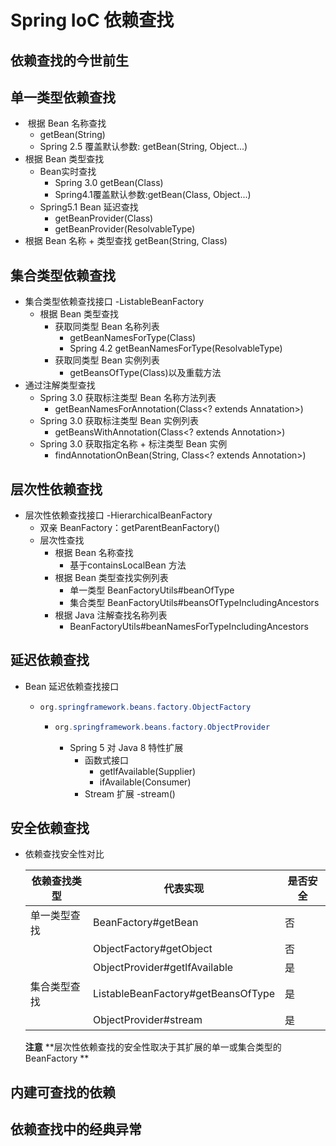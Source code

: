 # Spring IoC 依赖查找

## 依赖查找的今世前生

## 单一类型依赖查找

-  根据 Bean 名称查找
  - getBean(String)
  - Spring 2.5 覆盖默认参数: getBean(String, Object...)
- 根据 Bean 类型查找
  - Bean实时查找
    - Spring 3.0 getBean(Class)
    - Spring4.1覆盖默认参数:getBean(Class, Object...)
  - Spring5.1 Bean 延迟查找
    - getBeanProvider(Class)
    - getBeanProvider(ResolvableType)
- 根据 Bean 名称 + 类型查找 getBean(String, Class) 

## 集合类型依赖查找

- 集合类型依赖查找接口 -ListableBeanFactory
  - 根据 Bean 类型查找
    - 获取同类型 Bean 名称列表
      - getBeanNamesForType(Class)
      - Spring 4.2 getBeanNamesForType(ResolvableType)
    - 获取同类型 Bean 实例列表
      - getBeansOfType(Class)以及重载方法
- 通过注解类型查找
  - Spring 3.0 获取标注类型 Bean 名称方法列表
    - getBeanNamesForAnnotation(Class<? extends Annatation>)
  - Spring 3.0 获取标注类型 Bean 实例列表
    - getBeansWithAnnotation(Class<? extends Annotation>)
  - Spring 3.0 获取指定名称 + 标注类型 Bean 实例
    - findAnnotationOnBean(String, Class<? extends Annotation>)

## 层次性依赖查找

- 层次性依赖查找接口 -HierarchicalBeanFactory
  - 双亲 BeanFactory：getParentBeanFactory()
  - 层次性查找
    - 根据 Bean 名称查找
      - 基于containsLocalBean 方法
    - 根据 Bean 类型查找实例列表
      - 单一类型 BeanFactoryUtils#beanOfType
      - 集合类型 BeanFactoryUtils#beansOfTypeIncludingAncestors
    - 根据 Java 注解查找名称列表
      - BeanFactoryUtils#beanNamesForTypeIncludingAncestors



## 延迟依赖查找

- Bean 延迟依赖查找接口

  - ```java
    org.springframework.beans.factory.ObjectFactory
    ```

    

    - ```java
      org.springframework.beans.factory.ObjectProvider
      ```

      - Spring 5 对 Java 8 特性扩展
        - 函数式接口
          - getlfAvailable(Supplier)
          - ifAvailable(Consumer)
        - Stream 扩展 -stream()

    

## 安全依赖查找

- 依赖查找安全性对比

  | 依赖查找类型 | 代表实现                           | 是否安全 |
  | ------------ | ---------------------------------- | -------- |
  | 单一类型查找 | BeanFactory#getBean                | 否       |
  |              | ObjectFactory#getObject            | 否       |
  |              | ObjectProvider#getlfAvailable      | 是       |
  | 集合类型查找 | ListableBeanFactory#getBeansOfType | 是       |
  |              | ObjectProvider#stream              | 是       |

  **注意** **层次性依赖查找的安全性取决于其扩展的单一或集合类型的 BeanFactory **

## 内建可查找的依赖

## 依赖查找中的经典异常

## 

